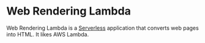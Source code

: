 # Web Rendering Lambda

Web Rendering Lambda is a [Serverless](https://github.com/serverless/serverless) application that converts web pages into HTML. It likes AWS Lambda.
